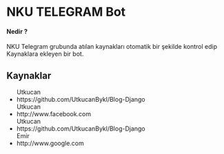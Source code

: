 <h1>NKU TELEGRAM Bot</h1>
<h4>Nedir ?</h4>
<p>NKU Telegram grubunda atılan kaynakları otomatik bir şekilde kontrol edip Kaynaklara ekleyen bir bot.</p>


<h2>Kaynaklar</h2>
<ul>
Utkucan <li>  https://github.com/UtkucanBykl/Blog-Django</li>Utkucan <li>  http://www.facebook.com</li>Utkucan <li>  https://github.com/UtkucanBykl/Blog-Django</li>Emir <li>  http://www.google.com</li>